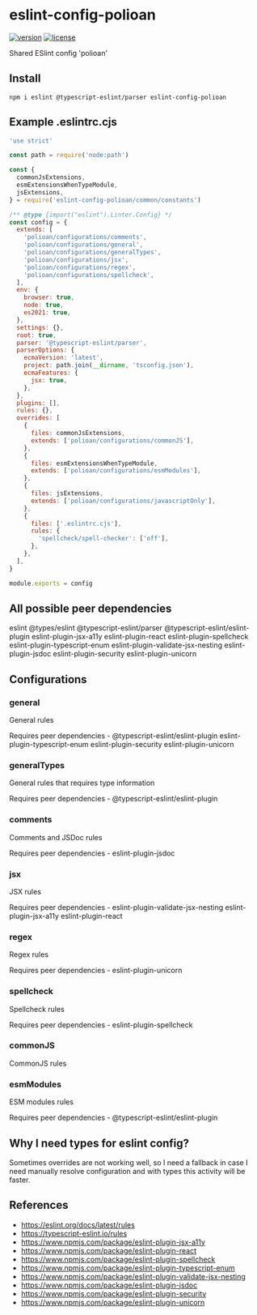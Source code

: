 # eslint-config-polioan
[![version](https://img.shields.io/npm/v/eslint-config-polioan)](https://www.npmjs.com/package/eslint-config-polioan)
[![license](https://img.shields.io/github/license/polioan/eslint-config-polioan)](https://opensource.org/licenses/MIT)

Shared ESlint config 'polioan'

## Install

```shell
npm i eslint @typescript-eslint/parser eslint-config-polioan
```

## Example .eslintrc.cjs

```js
'use strict'

const path = require('node:path')

const {
  commonJsExtensions,
  esmExtensionsWhenTypeModule,
  jsExtensions,
} = require('eslint-config-polioan/common/constants')

/** @type {import("eslint").Linter.Config} */
const config = {
  extends: [
    'polioan/configurations/comments',
    'polioan/configurations/general',
    'polioan/configurations/generalTypes',
    'polioan/configurations/jsx',
    'polioan/configurations/regex',
    'polioan/configurations/spellcheck',
  ],
  env: {
    browser: true,
    node: true,
    es2021: true,
  },
  settings: {},
  root: true,
  parser: '@typescript-eslint/parser',
  parserOptions: {
    ecmaVersion: 'latest',
    project: path.join(__dirname, 'tsconfig.json'),
    ecmaFeatures: {
      jsx: true,
    },
  },
  plugins: [],
  rules: {},
  overrides: [
    {
      files: commonJsExtensions,
      extends: ['polioan/configurations/commonJS'],
    },
    {
      files: esmExtensionsWhenTypeModule,
      extends: ['polioan/configurations/esmModules'],
    },
    {
      files: jsExtensions,
      extends: ['polioan/configurations/javascriptOnly'],
    },
    {
      files: ['.eslintrc.cjs'],
      rules: {
        'spellcheck/spell-checker': ['off'],
      },
    },
  ],
}

module.exports = config
```

## All possible peer dependencies

eslint @types/eslint @typescript-eslint/parser @typescript-eslint/eslint-plugin eslint-plugin-jsx-a11y eslint-plugin-react eslint-plugin-spellcheck eslint-plugin-typescript-enum eslint-plugin-validate-jsx-nesting eslint-plugin-jsdoc eslint-plugin-security eslint-plugin-unicorn

## Configurations

### general

General rules

Requires peer dependencies - @typescript-eslint/eslint-plugin eslint-plugin-typescript-enum eslint-plugin-security eslint-plugin-unicorn

### generalTypes

General rules that requires type information

Requires peer dependencies - @typescript-eslint/eslint-plugin

### comments

Comments and JSDoc rules

Requires peer dependencies - eslint-plugin-jsdoc

### jsx

JSX rules

Requires peer dependencies - eslint-plugin-validate-jsx-nesting eslint-plugin-jsx-a11y eslint-plugin-react

### regex

Regex rules

Requires peer dependencies - eslint-plugin-unicorn

### spellcheck

Spellcheck rules

Requires peer dependencies - eslint-plugin-spellcheck

### commonJS

CommonJS rules

### esmModules

ESM modules rules

Requires peer dependencies - @typescript-eslint/eslint-plugin

## Why I need types for eslint config? 

Sometimes overrides are not working well, so I need a fallback in case I need manually resolve configuration and with types this activity will be faster.

## References

- https://eslint.org/docs/latest/rules
- https://typescript-eslint.io/rules
- https://www.npmjs.com/package/eslint-plugin-jsx-a11y
- https://www.npmjs.com/package/eslint-plugin-react
- https://www.npmjs.com/package/eslint-plugin-spellcheck
- https://www.npmjs.com/package/eslint-plugin-typescript-enum
- https://www.npmjs.com/package/eslint-plugin-validate-jsx-nesting
- https://www.npmjs.com/package/eslint-plugin-jsdoc
- https://www.npmjs.com/package/eslint-plugin-security
- https://www.npmjs.com/package/eslint-plugin-unicorn